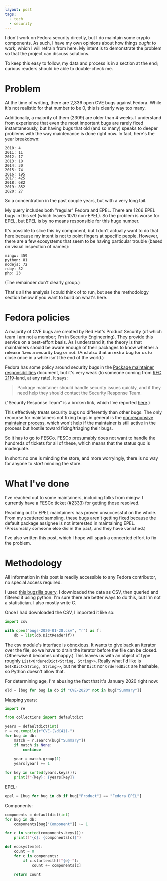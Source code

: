 ```yaml
---
layout: post
tags:
  - tech
  - security
---
```


I don't work on Fedora security directly, but I do maintain some crypto
components.  As such, I have my own opinions about how things *ought* to work,
which I will refrain from here.  My intent is to demonstrate the problem so
that the project can discuss solutions.

To keep this easy to follow, my data and process is in a section at the end;
curious readers should be able to double-check me.

# Problem

At the time of writing, there are 2,336 open CVE bugs against Fedora.  While
it's not realistic for that number to be 0, this is clearly way too many.

Additionally, a majority of them (2309) are older than 4 weeks.  I understand
from experience that even the most important bugs are rarely fixed
instantaneously, but having bugs that old (and so many) speaks to deeper
problems with the way maintenance is done right now.  In fact, here's the year
breakdown:

    2010: 4
    2011: 11
    2012: 17
    2013: 18
    2014: 30
    2015: 74
    2016: 195
    2017: 425
    2018: 682
    2019: 852
    2020: 27

So a concentration in the past couple years, but with a very long tail.

My query includes both "regular" Fedora and EPEL.  There are 1266 EPEL bugs in
this set (which leaves 1070 non-EPEL).  So the problem is worse for EPEL, but
EPEL is by no means responsible for this huge number.

It's possible to slice this by component, but I don't actually want to do that
here because my intent is not to point fingers at specific people.  However,
there are a few ecosystems that seem to be having particular trouble (based on
visual inspection of names):

    mingw: 459
    python: 81
    nodejs: 72
    ruby: 32
    php: 23

(The remainder don't clearly group.)

That's all the analysis I could think of to run, but see the methodology
section below if you want to build on what's here.

# Fedora policies

A majority of CVE bugs are created by Red Hat's Product Security (of which
team I am not a member; I'm in Security Engineering).  They provide this
service on a best-effort basis.  As I understand it, the theory is that
maintainers should be aware enough of their packages to know whether a release
fixes a security bug or not.  (And also that an extra bug for us to close
once in a while isn't the end of the world.)

Fedora has some policy around security bugs in the [Package maintainer
responsibilities](https://docs.fedoraproject.org/en-US/fesco/Package_maintainer_responsibilities/)
document, but it's very weak (to someone coming from [RFC
2119](https://tools.ietf.org/html/rfc2119)-land, at any rate).  It says:

> Package maintainer should handle security issues quickly, and if they need
> help they should contact the Security Response Team.
  
("Security Response Team" is a broken link, which I've reported
[here](https://pagure.io/fesco/fesco-docs/issue/25).)

This effectively treats security bugs no differently than other bugs.  The
only recourse for maintainers not fixing bugs in general is the [nonresponsive
maintainer
process](https://docs.fedoraproject.org/en-US/fesco/Policy_for_nonresponsive_package_maintainers/),
which won't help if the maintainer is still active in the process but hostile
toward fixing/triaging their bugs.

So it has to go to FESCo.  FESCo presumably does not want to handle the
hundreds of tickets for all of these, which means that the status quo is
inadequate.

In short: no one is minding the store, and more worryingly, there is no way
for anyone to *start* minding the store.

# What I've done

I've reached out to some maintainers, including folks from mingw.  I currently
have a FESCo ticket ([#2333](https://pagure.io/fesco/issue/2333)) for getting
those resolved.

Reaching out to EPEL maintainers has proven unsuccessful on the whole.  From
my scattered sampling, these bugs aren't getting fixed because the default
package assignee is not interested in maintaining EPEL.  (Presumably someone
else did in the past, and they have vanished.)

I've also written this post, which I hope will spark a concerted effort to fix
the problem.

# Methodology

All information in this post is readily accessible to any Fedora contributor,
no special access required.

I used
[this bugzilla
query](https://bugzilla.redhat.com/buglist.cgi?bug_status=__open__&classification=Fedora&limit=0&list_id=10800885&order=priority%2Cbug_severity&query_format=advanced&short_desc=CVE-&short_desc_type=allwordssubstr).
I downloaded the data as CSV, then queried and filtered it using python.  I'm
sure there are better ways to do this, but I'm not a statistician.  I also
mostly write C.

Once I had downloaded the CSV, I imported it like so:

```python
import csv

with open("bugs-2020-01-28.csv", "r") as f:
    db = list(db.DictReader(f))
```

The csv module's interface is obnoxious.  It wants to give back an iterator
over the file, so we have to drain the iterator before the file can be closed.
(Otherwise it becomes unhappy.)  This leaves us with an object of type roughly
`List<OrderedDict<String, String>>`.  Really what I'd like is
`Set<Dict<String, String>>`, but neither `Dict` nor `OrderedDict` are
hashable, so Python doesn't allow that.

For determining age, I'm abusing the fact that it's January 2020 right now:

```python
old = [bug for bug in db if "CVE-2020" not in bug["Summary"]]
```

Mapping years:

```python
import re

from collections import defaultdict

years = defaultdict(int)
r = re.compile(r"CVE-(\d{4})-")
for bug in db:
    match = r.search(bug["Summary"])
    if match is None:
        continue
    
    year = match.group(1)
    years[year] += 1

for key in sorted(years.keys()):
    print(f"{key}: {years[key]}
```

EPEL:

```python
epel = [bug for bug in db if bug["Product"] == "Fedora EPEL"]
```

Components:

```python
components = defaultdict(int)
for bug in db:
    components[bug["Component"]] += 1

for c in sorted(components.keys()):
    print(f"{c}: {components[c]}")

def ecosystem(e):
    count = 0
    for c in components:
        if c.startswith(f"{e}-"):
            count += components[c]
    
    return count
```
